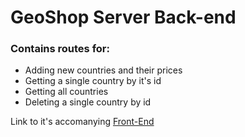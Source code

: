 <h1>GeoShop Server Back-end</h1>
<h3>Contains routes for:</h3>
<ul>
    <li>Adding new countries and their prices</li>
    <li>Getting a single country by it's id</li>
    <li>Getting all countries</li>
    <li>Deleting a single country by id</li>
</ul>

<p>Link to it's accomanying <a href="https://github.com/WCC901/Coats_Wade_GeoShop-Front-End_Capstone" target="_blank">Front-End</a></p>